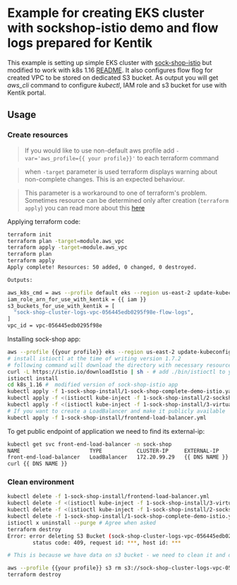 # Example for creating EKS cluster with sockshop-istio demo and flow logs prepared for Kentik

This example is setting up simple EKS cluster with [sock-shop-istio](https://github.com/infracloudio/sockshop-istio) but modified to work with k8s 1.16 [README](./k8s_1.16/README.md). It also configures flow flog for created VPC to be stored on dedicated S3 bucket.
As output you will get *aws_cli* command to configure *kubectl*, IAM role and s3 bucket for use with Kentik portal.

## Usage
### Create resources

> If you would like to use non-default aws profile add ```-var='aws_profile={{ your profile}}'``` to each terraform command

> when ```-target``` parameter is used terraform displays warning about non-complete changes.
> This is an expected behaviour.

> This parameter is a workaround to one of terraform's problem. Sometimes resource can be
> determined only after creation (```terraform apply```) you can read more about this [here](https://github.com/hashicorp/terraform/issues/4149)

Applying terraform code:
```bash
terraform init
terraform plan -target=module.aws_vpc
terraform apply -target=module.aws_vpc
terraform plan
terraform apply
Apply complete! Resources: 50 added, 0 changed, 0 destroyed.

Outputs:

aws_k8s_cmd = aws --profile default eks --region us-east-2 update-kubeconfig --name sock-shop-k8s-kentik
iam_role_arn_for_use_with_kentik = {{ iam }}
s3_buckets_for_use_with_kentik = [
  "sock-shop-cluster-logs-vpc-056445edb0295f98e-flow-logs",
]
vpc_id = vpc-056445edb0295f98e
```
Installing sock-shop app:

```bash
aws --profile {{your profile}} eks --region us-east-2 update-kubeconfig --name sock-shop-k8s-kentik
# install istioctl at the time of writing version 1.7.2
# following command will download the directory with necessary resources
curl -L https://istio.io/downloadIstio | sh - # add ./bin/istioctl to your PATH
istioctl install
cd k8s_1.16 #  modified version of sock-shop-istio app 
kubectl apply -f 1-sock-shop-install/1-sock-shop-complete-demo-istio.yaml -nsock-shop
kubectl apply -f <(istioctl kube-inject -f 1-sock-shop-install/2-sockshop-gateway.yaml) -n sock-shop
kubectl apply -f <(istioctl kube-inject -f 1-sock-shop-install/3-virtual-services-all.yaml ) -n sock-shop
# If you want to create a LoadBalancer and make it publicly available
kubectl apply -f 1-sock-shop-install/frontend-load-balancer.yml 

```
To get public endpoint of application we need to find its external-ip:
```bash
kubectl get svc front-end-load-balancer -n sock-shop
NAME                      TYPE           CLUSTER-IP     EXTERNAL-IP                                                              PORT(S)        AGE
front-end-load-balancer   LoadBalancer   172.20.99.29   {{ DNS NAME }}                                                           80:30081/TCP   38s
curl {{ DNS NAME }}
```

### Clean environment
```bash
kubectl delete -f 1-sock-shop-install/frontend-load-balancer.yml 
kubectl delete -f <(istioctl kube-inject -f 1-sock-shop-install/3-virtual-services-all.yaml ) -n sock-shop
kubectl delete -f <(istioctl kube-inject -f 1-sock-shop-install/2-sockshop-gateway.yaml) -n sock-shop
kubectl delete -f 1-sock-shop-install/1-sock-shop-complete-demo-istio.yaml -nsock-shop
istioctl x uninstall --purge # Agree when asked
terraform destroy
Error: error deleting S3 Bucket (sock-shop-cluster-logs-vpc-056445edb0295f98e-flow-logs): BucketNotEmpty: The bucket you tried to delete is not empty
        status code: 409, request id: ***, host id: ***

# This is because we have data on s3 bucket - we need to clean it and destroy again

aws --profile {{your profile}} s3 rm s3://sock-shop-cluster-logs-vpc-056445edb0295f98e-flow-logs --recursive
terraform destroy
```
